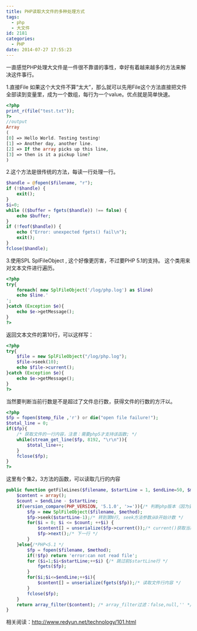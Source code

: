 ```yaml
---
title: PHP读取大文件的多种处理方式
tags:
  - php
  - 大文件
id: 2181
categories:
  - PHP
date: 2014-07-27 17:55:23
---
```


一直感觉PHP处理大文件是一件很不靠谱的事性，幸好有着越来越多的方法来解决这件事行。

1.直接File
如果这个大文件不算“太大”，那么就可以先用File这个方法直接把文件全部读到变量里，成为一个数组，每行为一个value。优点就是简单快速。

```php
<?php
print_r(file("test.txt"));
?> 
//output
Array
(
[0] => Hello World. Testing testing!
[1] => Another day, another line.
[2] => If the array picks up this line,
[3] => then is it a pickup line?
)
```

2.这个方法是很传统的方法，每读一行处理一行。<!--more-->
```php
$handle = @fopen($filename, "r");
if (!$handle) {
    exit();
}
$i=0;
while (($buffer = fgets($handle)) !== false) {
    echo $buffer;
}
if (!feof($handle)) {
    echo ("Error: unexpected fgets() fail\n");
    exit();
}
fclose($handle);
```

3.使用SPL SplFileObject , 这个好像更厉害，不过要PHP 5.1的支持。
这个类用来对文本文件进行遍历。
```php
<?php
try{
    foreach( new SplFileObject('/log/php.log') as $line)
    echo $line.'
';
}catch (Exception $e){
    echo $e->getMessage();
}
?>
```
返回文本文件的第10行，可以这样写：
```php
<?php
try{
    $file = new SplFileObject("/log/php.log");
    $file->seek(10);
    echo $file->current();
}catch (Exception $e){
    echo $e->getMessage();
}
?>
```

当然要判断当前行数是不是超过了文件总行数，获得文件的行数的方汗以。
```php
<?php
$fp = fopen($temp_file ,'r') or die("open file failure!");
$total_line = 0;
if($fp){
    /* 获取文件的一行内容，注意：需要php5才支持该函数; */
    while(stream_get_line($fp, 8192, "\r\n")){
        $total_line++;
    }
    fclose($fp);
}
?>
```

这里有个集2，3方法的函数，可以读取几行的内容
```php
public function getFileLines($filename, $startLine = 1, $endLine=50, $method='rb') {
    $content = array();
    $count = $endLine - $startLine;
    if(version_compare(PHP_VERSION, '5.1.0', '>=')){/* 判断php版本（因为要用到SplFileObject，PHP>=5.1.0） */
        $fp = new SplFileObject($filename, $method);
        $fp->seek($startLine-1);/* 转到第N行, seek方法参数从0开始计数 */
        for($i = 0; $i <= $count; ++$i) {
            $content[] = unserialize($fp->current());/* current()获取当前行内容 */
            $fp->next();/* 下一行 */
        }
    }else{/*PHP<5.1 */
        $fp = fopen($filename, $method);
        if(!$fp) return 'error:can not read file';
        for ($i=1;$i<$startLine;++$i) {/* 跳过前$startLine行 */
            fgets($fp);
        }
        for($i;$i<=$endLine;++$i){
            $content[] = unserialize(fgets($fp));/* 读取文件行内容 */
        }
        fclose($fp);
    }
    return array_filter($content); /* array_filter过滤：false,null,'' */
}
```

相关阅读：http://www.redyun.net/technology/101.html